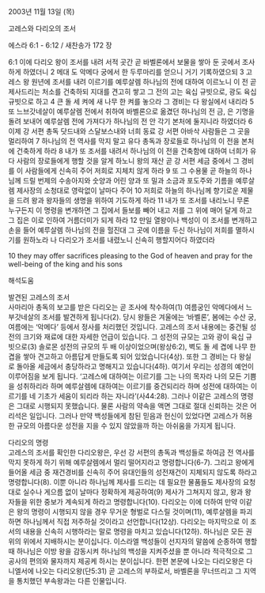2003년 11월 13일 (목)

고레스와 다리오의 조서



에스라 6:1 - 6:12 / 새찬송가 172 장


6:1 이에 다리오 왕이 조서를 내려 서적 곳간 곧 바벨론에서 보물을 쌓아 둔 곳에서 조사하게 하였더니 2 메대 도 악메다 궁에서 한 두루마리를 얻으니 거기 기록하였으되 3 고레스 왕 원년에 조서를 내려 이르기를 예루살렘 하나님의 전에 대하여 이르노니 이 전 곧 제사드리는 처소를 건축하되 지대를 견고히 쌓고 그 전의 고는 육십 규빗으로, 광도 육십 규빗으로 하고 4 큰 돌 세 켜에 새 나무 한 켜를 놓으라 그 경비는 다 왕실에서 내리라 5 또 느브갓네살이 예루살렘 전에서 취하여 바벨론으로 옮겼던 하나님의 전 금, 은 기명을 돌려 보내어 예루살렘 전에 가져다가 하나님의 전 안 각기 본처에 둘지니라 하였더라 6 이제 강 서편 총독 닷드내와 스달보스내와 너희 동료 강 서편 아바삭 사람들은 그 곳을 멀리하여 7 하나님의 전 역사를 막지 말고 유다 총독과 장로들로 하나님의 이 전을 본처에 건축하게 하라 8 내가 또 조서를 내려서 하나님의 이 전을 건축함에 대하여 너희가 유다 사람의 장로들에게 행할 것을 알게 하노니 왕의 재산 곧 강 서편 세금 중에서 그 경비를 이 사람들에게 신속히 주어 저희로 지체치 않게 하라 9 또 그 수용물 곧 하늘의 하나님께 드릴 번제의 수송아지와 숫양과 어린 양과 또 밀과 소금과 포도주와 기름을 예루살렘 제사장의 소청대로 영락없이 날마다 주어 10 저희로 하늘의 하나님께 향기로운 제물을 드려 왕과 왕자들의 생명을 위하여 기도하게 하라 11 내가 또 조서를 내리노니 무론 누구든지 이 명령을 변개하면 그 집에서 들보를 빼어 내고 저를 그 위에 매어 달게 하고 그 집은 이로 인하여 거름더미가 되게 하라 12 만일 열왕이나 백성이 이 조서를 변개하고 손을 들어 예루살렘 하나님의 전을 헐진대 그 곳에 이름을 두신 하나님이 저희를 멸하시기를 원하노라 나 다리오가 조서를 내렸노니 신속히 행할지어다 하였더라 

10 they may offer sacrifices pleasing to the God of heaven and pray for the well-being of the king and his sons

해석도움





발견된 고레스의 조서  
사마리아 총독의 보고를 받은 다리오는 곧 조사에 착수하여(1) 여름궁인 악메다에서 느부갓네살의 조서를 발견하게 됩니다(2). 당시 왕들은 겨울에는 ‘바벨론’, 봄에는 수산 궁, 여름에는 ‘악메다’ 등에서 정사를 처리했던 것입니다. 고레스의 조서 내용에는 중건될 성전의 크기와 재료에 대한 자세한 언급이 있습니다. 그 성전의 규모는 고와 광이 육십 규빗으로(3) 솔로몬 성전의 규모의 두 배 이상이었으며(왕상6:2), 벽도 돌 세 겹에 나무 한 겹을 쌓아 견고하고 아름답게 만들도록 되어 있었습니다(4상). 또한 그 경비는 다 왕실로 돌아올 세금에서 충당하라고 명해지고 있습니다(4하). 여기서 우리는 성경의 예언이 이루어짐을 보게 됩니다. ‘고레스에 대하여는 이르기를 그는 나의 목자라 나의 모든 기쁨을 성취하리라 하며 예루살렘에 대하여는 이르기를 중건되리라 하며 성전에 대하여는 이르기를 네 기초가 세움이 되리라 하는 자니라’(사44:28). 그러나 이같은 고레스의 명령은 그대로 시행되지 못했습니다. 물론 사람의 약속을 액면 그대로 절대 신뢰하는 것은 어리석은 일입니다. 그러나 만약 백성들에게 참된 믿음과 헌신이 있었다면 고레스가 허용한 규모의 아름다운 성전을 지을 수 있지 않았을까 하는 아쉬움을 가지게 됩니다.  

다리오의 명령  
고레스의 조서를 확인한 다리오왕은, 우선 강 서편의 총독과 백성들로 하여금 전 역사를 막지 못하게 하기 위해 예루살렘에서 멀리 떨어지라고 명령합니다(6-7). 그리고 왕에게 들어올 세금 중 재건경비를 신속히 주어 유대인들의 성전재건이 지체되지 않도록 하라고 명령합니다(8). 이뿐 아니라 하나님께 제사를 드리는 데 필요한 물품들도 제사장의 요청대로 실수나 게으름 없이 날마다 정확하게 제공하여(9) 제사가 그쳐지지 않고, 왕과 왕자들을 위한 중보가 계속되게 하라고 명령합니다(10). 다리오는 이에 더하여 만약 이같은 왕의 명령이 시행되지 않을 경우 무거운 형벌로 다스릴 것이며(11), 예루살렘을 파괴하면 하나님께서 직접 저주하실 것이라고 선언합니다(12상). 다리오는 마지막으로 이 조서의 내용을 신속히 시행하라는 말로 명령을 마치고 있습니다(12하). 하나님은 모든 권위의 위에서 지배하시는 분이십니다. 이스라엘 백성들이 선지자의 말씀에 순종하여 행할 때 하나님은 이방 왕을 감동시켜 하나님의 백성을 지켜주셨을 뿐 아니라 적극적으로 그 공사의 편의와 물자까지 제공케 하시는 분이십니다. 한편 본문에 나오는 다리오왕은 다니엘서에 나오는 다리오왕(단5:31) 곧 고레스의 부하로서, 바벨론을 무너뜨리고 그 지역을 통치했던 부속왕과는 다른 인물입니다.